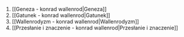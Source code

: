 1. [[Geneza - konrad wallenrod|Geneza]]
2. [[Gatunek - konrad wallenrod|Gatunek]]
3. [[Wallenrodyzm - konrad wallenrod|Wallenrodyzm]]
4. [[Przesłanie i znaczenie - konrad wallenrod|Przesłanie i znaczenie]]